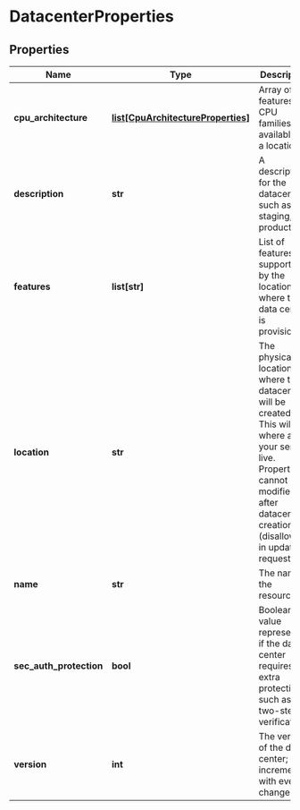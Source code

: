 # DatacenterProperties

## Properties
| Name | Type | Description | Notes |
| ------------ | ------------- | ------------- | ------------- |
| **cpu_architecture** | [**list[CpuArchitectureProperties]**](CpuArchitectureProperties.md) | Array of features and CPU families available in a location | [optional] [readonly]  |
| **description** | **str** | A description for the datacenter, such as staging, production. | [optional]  |
| **features** | **list[str]** | List of features supported by the location where this data center is provisioned. | [optional] [readonly]  |
| **location** | **str** | The physical location where the datacenter will be created. This will be where all of your servers live. Property cannot be modified after datacenter creation (disallowed in update requests). |  |
| **name** | **str** | The name of the  resource. | [optional]  |
| **sec_auth_protection** | **bool** | Boolean value representing if the data center requires extra protection, such as two-step verification. | [optional]  |
| **version** | **int** | The version of the data center; incremented with every change. | [optional] [readonly]  |


